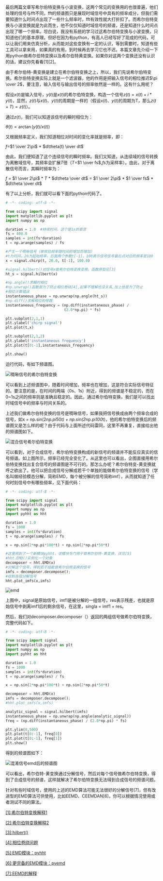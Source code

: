 最后两篇文章写希尔伯特变换与小波变换，这两个常见的变换用的也很普遍，他们处理的信号与fft不同，fft的频谱图只是展现时域信号中具有的频率成分，但我们需要知道什么时间点出现了一些什么频率时，fft有效性就大打折扣了。而希尔伯特变换与小波变换就是为此而生，他不仅仅知道时域信号的频谱，还是知道什么时间点出现了哪一个频率。坦白说，我没有系统的学习过这希尔伯特变换与小波变换，只知道他们的基本原理。但好在因为有python，有高人已经写好了现成的代码，可以让我们用来仿真分析，从而能对这些变换有一定的认识，等到需要时，知道有些工具可以拿来用，如果真的有用，到时候再去学习它也不迟。本篇文章先介绍一下用python做希尔伯特变换以及希尔伯特黄变换。如果你对这两个变换还没有认识的话，建议你先看看[1][2]。

由于希尔伯特-黄变换是建立在希尔伯特变换之上，所以，我们先说希尔伯特变换。希尔伯特变换实际上就是一个滤波器，他的作用是把输入信号的相位推迟$\pi \over 2$，要注意，输入信号与输出信号的频率依然是一样的。这有什么用呢？

假设$x(t)$是输入信号，$y(t)$是$x(t)$的希尔伯特变换，构造一个信号$z(t) = x(t) + i*y(t)$，显然，$z(t)$与$x(t)$、$y(t)$的周期是一样的（假设$x(t)$、$y(t)$的周期为T，那么$z(t+T)=z(t)$）。

通过$z(t)$，我们可以知道该信号的瞬时相位为：

$\theta(t)=\arctan(y(t)/x(t))$ 

又根据频率定义，我们知道相位对时间的变化率就是频率，即：

$f$=$1 \over 2\pi$ * $d\theta(t) \over dt$

由此，我们便知道了这个连续信号的瞬时频率。我们又知道，从连续域的信号转换为离散域信号，其频率会扩展$T$倍（$T$=$1 \over fs$,$fs$为采样率）。由此，对于离散信号而言，其瞬时频率为：

$f$ = $1 \over 2\pi$ * $T$ * $d\theta \over dt$ = $1 \over 2\pi$ * $1 \over fs$ * $d\theta \over dt$

有了以上分析，我们就可以看下面的python代码了。

```python
# -*- coding: utf-8 -*-

from scipy import signal
import matplotlib.pyplot as plt
import numpy as np

duration = 1.0  #持续时间，这个是1s的意思
fs = 400.0   
samples = int(fs*duration)
t = np.arange(samples) / fs

#产生一个啁啾信号（单频且频率随时间的增加而增加）
#t为时间，20为起始频率，后面两个参数t[-1]、100表示信号信号最后点对应的频率是100
x = signal.chirp(t, 20.0, t[-1], 100.0)

#signal.hilbert()对信号x做希尔伯特变换变换，函数原型见[3]
ht_s = signal.hilbert(x)

#np.angle()求瞬时相位
#np.unwrap()函数是为了防止相位卷绕[4],如果不理解也没关系,加上他是为了防止
#相位计算错误
instantaneous_phase = np.unwrap(np.angle(ht_s))
#np.diff()求解相位的导数
instantaneous_frequency = (np.diff(instantaneous_phase) /
                           (2.0*np.pi) * fs)

plt.subplot(2,1,1)
plt.ylabel('chirp signal')
plt.plot(t,x)

plt.subplot(2,1,2)
plt.ylabel('instantaneous frequency')
plt.plot(t[0:-1],instantaneous_frequency)

plt.show()
```

运行代码，有如下频谱图。

![啁啾信号的希尔伯特变换](https://github.com/liuhao1946/embedded-software-module/blob/master/%E7%94%A8python%E5%AF%B9%E4%BF%A1%E5%8F%B7%E8%BF%9B%E8%A1%8C%E4%BB%BF%E7%9C%9F%E5%88%86%E6%9E%90/png/%E5%B8%8C%E5%B0%94%E4%BC%AF%E7%89%B9%E5%8F%98%E6%8D%A2%E4%B8%8E%E5%B8%8C%E5%B0%94%E4%BC%AF%E7%89%B9%E9%BB%84%E5%8F%98%E6%8D%A2/%E5%95%81%E5%95%BE%E4%BF%A1%E5%8F%B7%E5%B8%8C%E5%B0%94%E4%BC%AF%E7%89%B9%E5%8F%98%E6%8D%A2%E9%A2%91%E8%B0%B1%E5%9B%BE.png)

可以看到上述频谱图中，随着时间增加，频率也在增加，这是符合实际信号特征的。要注意的是，在时间的两端（0s、1s）附近，得到的频谱是不稳定的，而在0~1s之间的频率则是准确且稳定的。因此，通过希尔伯特变换，我们是可以找出时域信号中的频率与时间关系的。

上述我们做希尔伯特变换的信号是啁啾信号，如果我把信号换成由两个频率合成的信号，如x = np.sin(2*np.pi*50*t) +  np.sin(2*np.pi*100*t)，他的希尔伯特变换后的频谱图又是怎么样的呢？由于代码与上面所述代码雷同，这里不再重复，直接给出他的频谱图如下。

![混合信号希尔伯特变换](https://github.com/liuhao1946/embedded-software-module/blob/master/%E7%94%A8python%E5%AF%B9%E4%BF%A1%E5%8F%B7%E8%BF%9B%E8%A1%8C%E4%BB%BF%E7%9C%9F%E5%88%86%E6%9E%90/png/%E5%B8%8C%E5%B0%94%E4%BC%AF%E7%89%B9%E5%8F%98%E6%8D%A2%E4%B8%8E%E5%B8%8C%E5%B0%94%E4%BC%AF%E7%89%B9%E9%BB%84%E5%8F%98%E6%8D%A2/%E6%B7%B7%E5%90%88%E4%BF%A1%E5%8F%B7%E5%B8%8C%E5%B0%94%E4%BC%AF%E7%89%B9%E5%8F%98%E6%8D%A2%E9%A2%91%E8%B0%B1%E5%9B%BE.png)

可以看到，对于合成信号，希尔伯特变换构成的新信号的频谱并不能反应真实的信号频谱。如上图所示，频率已经完全变化了。从这里也可以看出，企图直接用希尔伯特变换找出复合信号的频谱图是不可行的。那怎么办呢？希尔伯特变-黄变换就呼之欲出了。他可以把合成信号分解成若干个单独的能做希尔伯特变换的信号（学名叫做经验模态分解，简称EMD，每个被分解的信号简称imf），从而就知道了任何时刻信号中有哪些频率，见下面代码：

```python
# -*- coding: utf-8 -*-

from scipy import signal
import matplotlib.pyplot as plt
import numpy as np
import pyhht as hht

duration = 1.0
fs = 1000
samples = int(fs*duration)
t = np.arange(samples) / fs

x = np.sin(2*np.pi*100*t) + np.sin(2*np.pi*50*t)

#这里用到了一个新模块pyhht，该模块专门用于做希尔伯特-黄变换，详见[5]
#hht.EMD()实例化一个对象
decomposer = hht.EMD(x)
#分解这个信号，得到若干组能做希尔伯特变换的信号
imfs = decomposer.decompose();
#绘制各组分解信号
hht.plot_imfs(x,imfs)
```

![emd](https://github.com/liuhao1946/embedded-software-module/blob/master/%E7%94%A8python%E5%AF%B9%E4%BF%A1%E5%8F%B7%E8%BF%9B%E8%A1%8C%E4%BB%BF%E7%9C%9F%E5%88%86%E6%9E%90/png/%E5%B8%8C%E5%B0%94%E4%BC%AF%E7%89%B9%E5%8F%98%E6%8D%A2%E4%B8%8E%E5%B8%8C%E5%B0%94%E4%BC%AF%E7%89%B9%E9%BB%84%E5%8F%98%E6%8D%A2/emd.png)

上图中，signal是原始信号，imf1是被分解的一组信号，res表示残差，也就是原始信号中剥离imf1后的剩余信号，在这里，singla = imf1 + res。

然后，我们对decomposer.decomposer（）返回的两组信号做希尔伯特变换，完整代码如下。

```python
# -*- coding: utf-8 -*-

from scipy import signal
import matplotlib.pyplot as plt
import numpy as np
import pyhht as hht

duration = 1.0
fs = 1000
samples = int(fs*duration)
t = np.arange(samples) / fs

x = np.sin(2*np.pi*100*t) + np.sin(2*np.pi*50*t)

decomposer = hht.EMD(x)
imfs = decomposer.decompose();
#hht.plot_imfs(x,imfs)

analytic_signal = signal.hilbert(imfs)
instantaneous_phase = np.unwrap(np.angle(analytic_signal))
freq = (np.diff(instantaneous_phase) / (2.0*np.pi) * fs)

plt.ylim(0,500)
plt.plot(t[0:-1], freq[0])
plt.plot(t[0:-1], freq[1])
plt.show()
```

得到的频谱图如下：

![混淆信号emd后的频谱图](https://github.com/liuhao1946/embedded-software-module/blob/master/%E7%94%A8python%E5%AF%B9%E4%BF%A1%E5%8F%B7%E8%BF%9B%E8%A1%8C%E4%BB%BF%E7%9C%9F%E5%88%86%E6%9E%90/png/%E5%B8%8C%E5%B0%94%E4%BC%AF%E7%89%B9%E5%8F%98%E6%8D%A2%E4%B8%8E%E5%B8%8C%E5%B0%94%E4%BC%AF%E7%89%B9%E9%BB%84%E5%8F%98%E6%8D%A2/emd%E9%A2%91%E8%B0%B1%E5%9B%BE.png)

可以看出，希尔伯特-黄变换通过分解信号，然后对每个信号做希尔伯特变换，得到了合成信号的频谱，这样就解决了希尔伯特变换无法得到合成信号的频谱问题。

针对有些时域信号，使用的上述的EMD算法可能无法很好的分解信号[7]，但有改进型的EMD算法可供使用，比如EEMD、CEEMDAN[6]，你可以根据情况使用或者测试不同的算法。

[[1]:希尔伯特变换解释1](https://www.zhihu.com/question/30372795)

[[2]:希尔伯特变换解释2](https://blog.csdn.net/qq_42688495/article/details/106961315)

[[3]:hilbert()](https://docs.scipy.org/doc/scipy/reference/reference/generated/scipy.signal.hilbert.html#scipy.signal.hilbert)

[[4]:相位卷绕问题](https://blog.csdn.net/lishuhuakai/article/details/78812540)

[[5]:EMD模块：pyhht](https://pyhht.readthedocs.io/en/latest/apiref/pyhht.html)

[[6]:更完备的EMD模块：pyemd](https://pyemd.readthedocs.io/en/latest/eemd.html)

[[7]:EEMD的解释](https://blog.csdn.net/liu_xiao_cheng/article/details/83897034)

